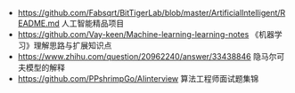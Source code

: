 - https://github.com/Fabsqrt/BitTigerLab/blob/master/ArtificialIntelligent/README.md
  人工智能精品项目
- https://github.com/Vay-keen/Machine-learning-learning-notes
  《机器学习》理解思路与扩展知识点
- https://www.zhihu.com/question/20962240/answer/33438846 
  隐马尔可夫模型的解释
- https://github.com/PPshrimpGo/AIinterview
  算法工程师面试题集锦